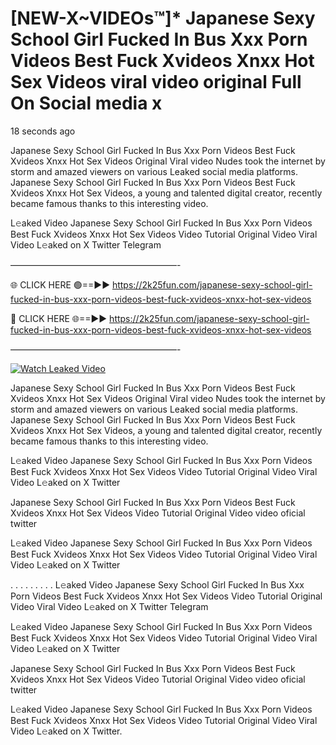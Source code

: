 # [NEW-X~VIDEOs™]* Japanese Sexy School Girl Fucked In Bus Xxx Porn Videos Best Fuck Xvideos Xnxx Hot Sex Videos viral video original Full On Social media x

18 seconds ago

Japanese Sexy School Girl Fucked In Bus Xxx Porn Videos Best Fuck Xvideos Xnxx Hot Sex Videos Original Viral video Nudes took the internet by storm and amazed viewers on various Leaked social media platforms. Japanese Sexy School Girl Fucked In Bus Xxx Porn Videos Best Fuck Xvideos Xnxx Hot Sex Videos, a young and talented digital creator, recently became famous thanks to this interesting video.

L𝚎aked Video Japanese Sexy School Girl Fucked In Bus Xxx Porn Videos Best Fuck Xvideos Xnxx Hot Sex Videos Video Tutorial Original Video Viral Video L𝚎aked on X Twitter Telegram

———————————————————-

🌐 CLICK HERE 🟢==►► https://2k25fun.com/japanese-sexy-school-girl-fucked-in-bus-xxx-porn-videos-best-fuck-xvideos-xnxx-hot-sex-videos

🔴 CLICK HERE 🌐==►► https://2k25fun.com/japanese-sexy-school-girl-fucked-in-bus-xxx-porn-videos-best-fuck-xvideos-xnxx-hot-sex-videos

———————————————————-

[![Watch Leaked Video](https://miro.medium.com/v2/resize:fit:828/format:webp/1*cilzJN44JGOrTw9NJCrNHA.gif "Watch Leaked Video")](https://2k25fun.com/japanese-sexy-school-girl-fucked-in-bus-xxx-porn-videos-best-fuck-xvideos-xnxx-hot-sex-videos)

Japanese Sexy School Girl Fucked In Bus Xxx Porn Videos Best Fuck Xvideos Xnxx Hot Sex Videos Original Viral video Nudes took the internet by storm and amazed viewers on various Leaked social media platforms. Japanese Sexy School Girl Fucked In Bus Xxx Porn Videos Best Fuck Xvideos Xnxx Hot Sex Videos, a young and talented digital creator, recently became famous thanks to this interesting video.

L𝚎aked Video Japanese Sexy School Girl Fucked In Bus Xxx Porn Videos Best Fuck Xvideos Xnxx Hot Sex Videos Video Tutorial Original Video Viral Video L𝚎aked on X Twitter

Japanese Sexy School Girl Fucked In Bus Xxx Porn Videos Best Fuck Xvideos Xnxx Hot Sex Videos Video Tutorial Original Video video oficial twitter

L𝚎aked Video Japanese Sexy School Girl Fucked In Bus Xxx Porn Videos Best Fuck Xvideos Xnxx Hot Sex Videos Video Tutorial Original Video Viral Video L𝚎aked on X Twitter

. . . . . . . . . L𝚎aked Video Japanese Sexy School Girl Fucked In Bus Xxx Porn Videos Best Fuck Xvideos Xnxx Hot Sex Videos Video Tutorial Original Video Viral Video L𝚎aked on X Twitter Telegram

L𝚎aked Video Japanese Sexy School Girl Fucked In Bus Xxx Porn Videos Best Fuck Xvideos Xnxx Hot Sex Videos Video Tutorial Original Video Viral Video L𝚎aked on X Twitter

Japanese Sexy School Girl Fucked In Bus Xxx Porn Videos Best Fuck Xvideos Xnxx Hot Sex Videos Video Tutorial Original Video video oficial twitter

L𝚎aked Video Japanese Sexy School Girl Fucked In Bus Xxx Porn Videos Best Fuck Xvideos Xnxx Hot Sex Videos Video Tutorial Original Video Viral Video L𝚎aked on X Twitter.